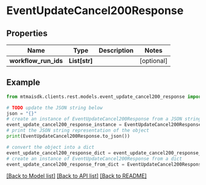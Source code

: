 # EventUpdateCancel200Response


## Properties

Name | Type | Description | Notes
------------ | ------------- | ------------- | -------------
**workflow_run_ids** | **List[str]** |  | [optional] 

## Example

```python
from mtmaisdk.clients.rest.models.event_update_cancel200_response import EventUpdateCancel200Response

# TODO update the JSON string below
json = "{}"
# create an instance of EventUpdateCancel200Response from a JSON string
event_update_cancel200_response_instance = EventUpdateCancel200Response.from_json(json)
# print the JSON string representation of the object
print(EventUpdateCancel200Response.to_json())

# convert the object into a dict
event_update_cancel200_response_dict = event_update_cancel200_response_instance.to_dict()
# create an instance of EventUpdateCancel200Response from a dict
event_update_cancel200_response_from_dict = EventUpdateCancel200Response.from_dict(event_update_cancel200_response_dict)
```
[[Back to Model list]](../README.md#documentation-for-models) [[Back to API list]](../README.md#documentation-for-api-endpoints) [[Back to README]](../README.md)


